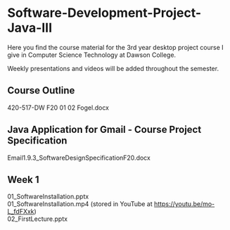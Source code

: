 # Software-Development-Project-Java-III
Here you find the course material for the 3rd year desktop project course I give in Computer Science Technology at Dawson College.

Weekly presentations and videos will be added throughout the semester.

## Course Outline
420-517-DW F20 01 02 Fogel.docx

## Java Application for Gmail - Course Project Specification
Email1.9.3_SoftwareDesignSpecificationF20.docx

## Week 1
01_SoftwareInstallation.pptx  
01_SoftwareInstallation.mp4 (stored in YouTube at https://youtu.be/mo-L_fdFXxk)  
02_FirstLecture.pptx  
